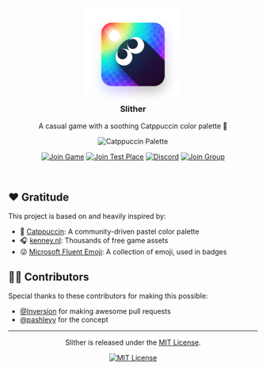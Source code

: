 <h3 align="center">
    <img src="assets/marketing/github_logo.png" alt="Slither Icon" width="192" />
    <br />
    Slither
</h3>

<p align="center">
    A casual game with a soothing Catppuccin color palette 🎨
</p>

<p align="center">
    <img src="https://raw.githubusercontent.com/catppuccin/catppuccin/main/assets/palette/macchiato.png" alt="Catppuccin Palette" width="400" />
</p>

<div align="center">

[![Join Game](https://img.shields.io/badge/plays-10k-aee8d6?style=for-the-badge&logo=roblox&logoColor=d9e0ee&labelColor=302d41)](https://www.roblox.com/games/14162747150)
[![Join Test Place](https://img.shields.io/badge/test-canary-f0c6c6?style=for-the-badge&logo=devdotto&logoColor=d9e0ee&labelColor=302d41)](https://www.roblox.com/games/14162328419)
[![Discord](https://img.shields.io/discord/1062844485282836522?style=for-the-badge&logo=discord&logoColor=d9e0ee&label=chat&labelColor=302d41&color=b7bdf8)](https://discord.gg/tyjBaP44sK)
[![Join Group](https://img.shields.io/badge/group-litten's_games-c7aee8?style=for-the-badge&logo=roblox&logoColor=d9e0ee&labelColor=302d41)](https://www.roblox.com/groups/4918739)

</div>

&nbsp;

## ❤️ Gratitude

This project is based on and heavily inspired by:

-   🎨 [Catppuccin](https://catppuccin.com): A community-driven pastel color palette
-   🎧 [kenney.nl](https://kenney.nl): Thousands of free game assets
-   😜 [Microsoft Fluent Emoji](https://github.com/microsoft/fluentui-emoji): A collection of emoji, used in badges

## 🧑‍💻 Contributors

Special thanks to these contributors for making this possible:

-   [@Inversion](https://github.com/neoinversion) for making awesome pull requests
-   [@pashleyy](https://github.com/passhley) for the concept

---

<p align="center">
Slither is released under the <a href="LICENSE.md">MIT License</a>.
</p>

<div align="center">

[![MIT License](https://img.shields.io/badge/license-mit-f4dbd6?style=for-the-badge&labelColor=302d41)](LICENSE.md)

</div>
